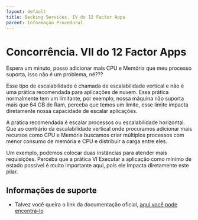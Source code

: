 ```yaml
---
layout: default
title: Backing Services. IV do 12 Factor Apps
parent: Informação Procedural
---
```


# Concorrência. VII do 12 Factor Apps

Espera um minuto, posso adicionar mais CPU e Memória que meu processo
suporta, isso não é um problema, né???

Esse tipo de escalabilidade é chamada de escalabilidade vertical e não é uma prática
recomendada para aplicações de nuvem. Essa prática normalmente tem um limitante,
por exemplo, nossa máquina não suporta mais que 64 GB de Ram, perceba que temos um limite,
esse limite impacta diretamente nossa capacidade de escalar aplicações.

A prática recomendada é escalar processos ou escalabilidade horizontal.
Que ao contrário da escalabilidade vertical onde procuramos adicionar mais
recursos como CPU e Memória buscamos criar múltiplos processos com menor consumo
de memória e CPU e distribuir a carga entre eles.

Um exemplo, podemos colocar duas instâncias para atender mais requisições.
Perceba que a prática VI Executar a aplicação como mínimo de estado possível
é muito importante aqui, pois ele impacta diretamente este pilar.

## Informações de suporte

* Talvez você queira o link da documentação oficial, [aqui você pode encontrá-lo](https://12factor.net/pt_br/concurrency) 


